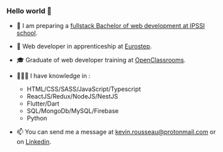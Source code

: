 ### Hello world 👋


- 🏫 I am preparing a [fullstack Bachelor of web development at IPSSI school](https://ecole-ipssi.com/formations-informatique/bachelor-developpeur-fullstack-devops/).

- 🏢 Web developer in apprenticeship at [Eurostep](https://www.eurostep.com/).

- 🎓 Graduate of web developer training at [OpenClassrooms](https://openclassrooms.com/fr/).

- 🧑🏻‍💻 I have knowledge in :
  - HTML/CSS/SASS/JavaScript/Typescript
  - ReactJS/Redux/NodeJS/NestJS
  - Flutter/Dart
  - SQL/MongoDb/MySQL/Firebase
  - Python

- 📫 You can send me a message at kevin.rousseau@protonmail.com or on [Linkedin](https://www.linkedin.com/in/kevin-rousseau-20a7b11b5/).



